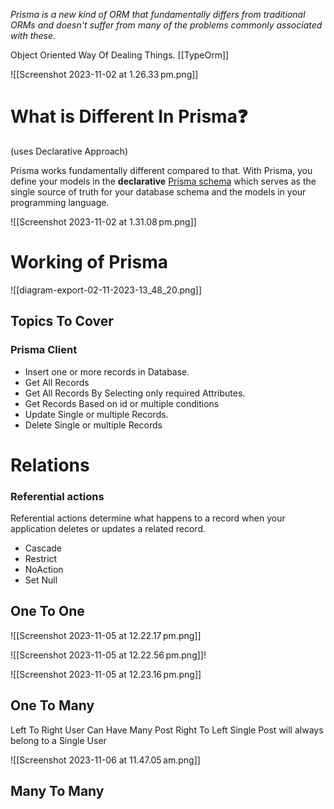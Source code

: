 _Prisma is a new kind of ORM that fundamentally differs from traditional ORMs and doesn't suffer from many of the problems commonly associated with these_.


Object Oriented Way Of Dealing Things.  [[TypeOrm]]

![[Screenshot 2023-11-02 at 1.26.33 pm.png]]


# What is Different In Prisma❓
(uses Declarative Approach)

Prisma works fundamentally different compared to that. With Prisma, you define your models in the **declarative** [Prisma schema](https://www.prisma.io/docs/concepts/components/prisma-schema) which serves as the single source of truth for your database schema and the models in your programming language.


![[Screenshot 2023-11-02 at 1.31.08 pm.png]]


# Working of Prisma


![[diagram-export-02-11-2023-13_48_20.png]]



## Topics To Cover 

### Prisma Client

- Insert one or more records in Database.
- Get All Records
- Get All Records By Selecting only required Attributes.
- Get Records Based on id or multiple conditions
- Update Single or multiple Records.
- Delete Single or multiple Records

# Relations



### Referential actions
 
Referential actions determine what happens to a record when your application deletes or updates a related record.

 - Cascade
 - Restrict
 - NoAction
 - Set Null

## One To One

![[Screenshot 2023-11-05 at 12.22.17 pm.png]]

![[Screenshot 2023-11-05 at 12.22.56 pm.png]]!


![[Screenshot 2023-11-05 at 12.23.16 pm.png]]


## One To Many

Left To Right User Can Have Many Post
Right To Left Single Post will always belong to a Single User

![[Screenshot 2023-11-06 at 11.47.05 am.png]]

## Many To Many

